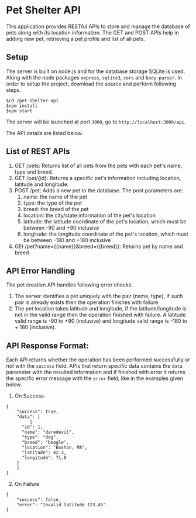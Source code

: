 # Pet Shelter API

This application provides RESTful APIs to store and manage the database of pets along with its location information. The GET and POST APIs help in adding new pet, retrieving a pet profile and list of all pets. 

## Setup
The server is built on node.js and for the database storage SQLite is used. Along with the node packages `express`, `sqlite3`, `cors` and `body-parser`. In order to setup the project, download the source and perform following steps.
```
$cd /pet-shelter-api
$npm install
$npm start
``` 
The server will be launched at port `3000`, go to `http://localhost:3000/api`.


The API details are listed below. 

## List of REST APIs
1. GET /pets: Returns list of all pets from the pets with each pet's name, type and breed.
2. GET /pet/{id}: Returns a specific pet's information including location, latitude and longitude.
3. POST /pet: Adds a new pet to the database. The post parameters are:
    1. name: the name of the pet
    2. type: the type of the pet
    3. breed: the breed of the pet
    4. location: the city/state information of the pet's location
    5. latitude: the latitude coordinate of the pet's location, which must be between -90 and +90 inclusive
    6. longitude: the longitude coordinate of the pet's location, which must be between -180 and +180 inclusive
4. GEt /pet?name={{name}}&breed={{breed}}: Returns pet by name and breed
## API Error Handling
The pet creation API handles following error checks.
1. The server identifies a pet uniquely with the pair (name, type), if such pair is already exists then the operation finishes with failure.
2. The pet location takes latitude and longitude, if the latitude/longitude is not in the valid range then the operation finished with failure. A latitude valid range is -90 to +90 (inclusive) and longitude valid range is -180 to + 180 (inclusive). 

## API Response Format:
Each API returns whether the operation has been performed successfully or not with the `success` field. APIs that return specific data contains the `data` parameter with the resulted information and if finished with error it returns the specific error message with the `error` field, like in the examples given below.
1. On Success 
```
{
    "success": true,
    "data": [
         {
      "id": 1,
      "name": "daredevil",
      "type": "dog",
      "breed": "beagle",
      "location": "Boston, MA",
      "latitude": 42.3,
      "longitude": 71.0
    }
    ]
}
```
2. On Failure
```
{
    "success": false,
    "error": "Invalid latitude 123.45"
}
```
